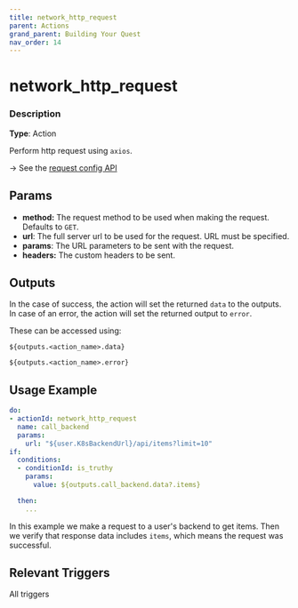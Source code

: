 ```yaml
---
title: network_http_request
parent: Actions
grand_parent: Building Your Quest
nav_order: 14
---
```


# network_http_request

### Description

**Type**: Action

Perform http request using `axios`. 

→ See the [request config API]

## Params

- **method:** The request method to be used when making the request. Defaults to `GET`.
- **url**: The full server url to be used for the request. URL must be specified.
- **params**: The URL parameters to be sent with the request.
- **headers:** The custom headers to be sent.

## Outputs

In the case of success, the action will set the returned `data` to the outputs. In case of an error, the action will set the returned output to `error`.

These can be accessed using:

`${outputs.<action_name>.data}`

`${outputs.<action_name>.error}`

## Usage Example

```yaml
do:
- actionId: network_http_request
  name: call_backend
  params:
    url: "${user.K8sBackendUrl}/api/items?limit=10"
if:
  conditions:
  - conditionId: is_truthy
    params:
      value: ${outputs.call_backend.data?.items}

  then:
    ...
```

In this example we make a request to a user's backend to get items. Then we verify that response data includes `items`, which means the request was successful.

## Relevant Triggers

All triggers

[request config API]: https://axios-http.com/docs/req_config